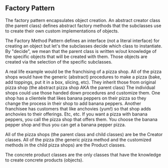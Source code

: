## Factory Pattern

The factory pattern encapsulates object creation.  An abstract creator class (the parent class) defines abstract factory methods that the subclasses use to create their own custom implementations of objects. 

The Factory Method Pattern defines an interface (not a literal interface) for creating an object but let's the subclasses decide which class to instantiate.  By "decide", we mean that the parent class is written w/out knowledge of the specific objects that will be created with them.  Those objects are created via the selection of the specific subclasses.

A real life example would be the franchising of a pizza shop.  All of the pizza shops would have the generic (abstract) procedures to make a pizza (bake, add toppings, put it in a box, slicing, etc).  They inherit those from original pizza shop (the abstract pizza shop AKA the parent class)  The individual shops could use those handed down procedures and customize them.  One shop has a clientele that likes banana peppers on their pizza so they change the process in their shop to add banana peppers.  Another franchisee has customers that like anchovies (yum!) so that shop adds anchovies to their offerings.  Etc, etc.  If you want a pizza with banana peppers, you call the pizza shop that offers them.  You choose the banana pepper shop and thus you can get a banana pepper pizza.

All of the pizza shops (the parent class and child classes) are be the Creator classes.
All of the pizza (the generic pizza method and the customized methods in the child pizza shops) are the Product classes.

The concrete product classes are the only classes that have the knowledge to create concrete products (objects).
